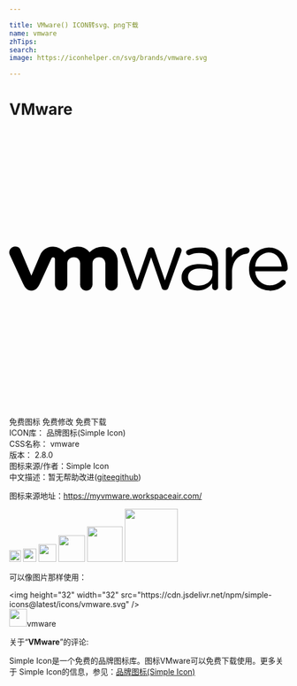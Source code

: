 ```yaml
---

title: VMware() ICON转svg、png下载
name: vmware
zhTips: 
search: 
image: https://iconhelper.cn/svg/brands/vmware.svg

---
```


# VMware  <small style="font-size: 60%;font-weight: 100"></small>

<div id="svg" class="svg-wrap">
<svg role="img" xmlns="http://www.w3.org/2000/svg" viewBox="0 0 24 24"><title>VMware icon</title><path d="M.5 10.1a.505.505 0 00-.197.048.497.497 0 00-.25.68l1.138 2.475c.179.38.38.592.721.592.342 0 .542-.22.72-.592l1.003-2.186a.144.144 0 01.144-.092.16.16 0 01.157.16v2.118a.535.535 0 101.066 0v-1.73a.531.531 0 01.566-.552.52.52 0 01.541.551v1.73a.531.531 0 00.53.593.539.539 0 00.535-.592v-1.73a.531.531 0 01.564-.552.52.52 0 01.543.551v1.73a.531.531 0 00.528.593.535.535 0 00.535-.592v-1.969a1.234 1.234 0 00-1.283-1.23 1.647 1.647 0 00-1.14.486 1.26 1.26 0 00-1.095-.483 1.807 1.807 0 00-1.074.483 1.287 1.287 0 00-.961-.483 1.177 1.177 0 00-1.158.786l-.729 1.716-.933-2.203.011-.004A.505.505 0 00.5 10.1zm18.43.06a.27.27 0 00-.266.274h.002v3.142a.27.27 0 10.535 0v-1.222c0-1.037.571-1.56 1.27-1.643a.266.266 0 00.238-.274.258.258 0 00-.266-.269 1.465 1.465 0 00-1.242.88v-.614a.266.266 0 00-.271-.274zm-6.735.008a.273.273 0 00-.25.217l-.912 2.627-.902-2.62a.28.28 0 00-.274-.22.266.266 0 00-.27.258.493.493 0 00.034.144l1.09 3.037.02-.007a.319.319 0 00.298.242.3.3 0 00.293-.242l.903-2.583.896 2.583a.3.3 0 00.293.242h.018a.319.319 0 00.293-.242l1.097-3.038a.512.512 0 00.033-.144.258.258 0 00-.265-.25.262.262 0 00-.258.209l-.918 2.63-.904-2.626a.285.285 0 00-.278-.217h-.025a.273.273 0 00-.012 0zm10.168.008a1.75 1.75 0 00-1.691 1.851 1.765 1.765 0 001.76 1.858l-.008.013a1.784 1.784 0 001.33-.539.228.228 0 00.082-.17.228.228 0 00-.379-.168 1.435 1.435 0 01-1.018.415 1.237 1.237 0 01-1.24-1.207h2.555a.247.247 0 00.246-.247c0-.945-.593-1.806-1.637-1.806zm-5.744.002a1.571 1.571 0 00-.158.006 2.384 2.384 0 00-1.078.205.22.22 0 00-.143.222.24.24 0 00.235.229.266.266 0 00.095-.024 1.822 1.822 0 01.834-.162c.691 0 1.07.334 1.07.979v.125a3.796 3.796 0 00-1.103-.15c-.892 0-1.52.4-1.52 1.16l-.003-.004c0 .736.671 1.117 1.34 1.117a1.575 1.575 0 001.298-.62v.343a.247.247 0 00.254.25.254.254 0 00.258-.262v-1.983a1.416 1.416 0 00-.379-1.046 1.571 1.571 0 00-1-.385zm5.719.43c.714 0 1.085.565 1.139 1.214h-2.278a1.222 1.222 0 011.139-1.215zm-5.885 1.382a3.75 3.75 0 011.057.153V12.49c0 .57-.539.973-1.2.973-.485 0-.904-.261-.904-.713 0-.467.375-.76 1.047-.76Z"/></svg>
</div>
<detail full-name='vmware'></detail>

<div class="detail-page">
<p>
<span><span class="badge-success badge">免费图标</span> <span class="badge-success badge">免费修改</span>  <span class="badge-success badge">免费下载</span> </span>
<br/>
<span>
ICON库：
<span class="badge-secondary badge">品牌图标(Simple Icon)</span> 
</span>
<br/>
<span>
CSS名称：
<span class="badge-secondary badge">vmware</span> 
</span>

<br/>
<span>
版本：
<span class="badge-secondary badge">2.8.0</span> 
</span>
<br/>
<span>图标来源/作者：<span class="badge-light badge">Simple Icon</span></span> 
<br/>
<span class="zh-detail">中文描述：暂无<span class="help-link"><span>帮助改进</span>(<a href="https://gitee.com/liuwave/icon-helper/edit/master/json/brands/vmware.json" target="_blank" rel="noopener noreferrer">gitee</a><a href="https://github.com/liuwave/icon-helper/edit/master/json/brands/vmware.json" target="_blank" rel="noopener noreferrer">github</a></span>)</span><br/>
</p>
</div><div class="description description alert alert-light"><p>图标来源地址：<a href="https://myvmware.workspaceair.com/" target="_blank" rel="noopener noreferrer">https://myvmware.workspaceair.com/</a></p></div>
<div class="alert alert-dark">
<img height="21" width="21" src="https://cdn.jsdelivr.net/npm/simple-icons@latest/icons/vmware.svg" />
<img height="24" width="24" src="https://cdn.jsdelivr.net/npm/simple-icons@latest/icons/vmware.svg" />
<img height="32" width="32" src="https://cdn.jsdelivr.net/npm/simple-icons@latest/icons/vmware.svg" />
<img height="48" width="48" src="https://cdn.jsdelivr.net/npm/simple-icons@latest/icons/vmware.svg" />
<img height="64" width="64" src="https://cdn.jsdelivr.net/npm/simple-icons@latest/icons/vmware.svg" />
<img height="96" width="96" src="https://cdn.jsdelivr.net/npm/simple-icons@latest/icons/vmware.svg" />

</div>
<div>
  <p>可以像图片那样使用：    
  </p>
  <div class="alert alert-primary" style="font-size: 14px">
    &lt;img height="32" width="32" src="https://cdn.jsdelivr.net/npm/simple-icons@latest/icons/vmware.svg" /&gt;
    <copy-btn content='<img height="32" width="32" src="https://cdn.jsdelivr.net/npm/simple-icons@latest/icons/vmware.svg" />'></copy-btn>
  </div>
  <div class="alert alert-secondary">
    <img height="32" width="32" src="https://cdn.jsdelivr.net/npm/simple-icons@latest/icons/vmware.svg" />vmware
    <copy-btn content="vmware" btn-title="复制图标名称"></copy-btn>
  </div>
</div>
<div class="icon-detail__container">
<p>关于“<b>VMware</b>”的评论:</p>
</div>
<Vssue title="关于“VMware”的评论" />
<div><p>Simple Icon是一个免费的品牌图标库。图标VMware可以免费下载使用。更多关于  Simple Icon的信息，参见：<a target="_blank" href="https://iconhelper.cn/brands.html">品牌图标(Simple Icon)</a>
</p></div>
